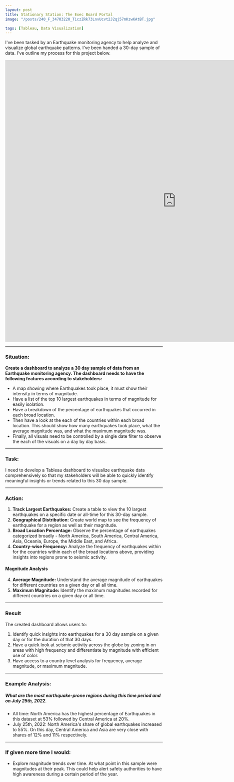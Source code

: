 ```yaml
---
layout: post
title: Stationary Station: The Exec Board Portal
image: "/posts/240_F_34703220_TiczZRk73LnvUcvt2J2qj57mKzwKAtBT.jpg"

tags: [Tableau, Data Visualization]
---
```


I've been tasked by an Earthquake monitoring agency to help analyze and visualize global earthquake patterns. I've been handed a 30-day sample of data. 
I've outline my process for this project below.

<iframe seamless frameborder="0" src="https://public.tableau.com/shared/7WJS838R6?:embed=yes&:display_count=yes&:showVizHome=no" width = '1090' height = '900'></iframe>

--- 

### Situation: 

**Create a dashboard to analyze a 30 day sample of data from an Earthquake monitoring agency. The dashboard needs to have the following features according to stakeholders:**

* A map showing where Earthquakes took place, it must show their intensity in terms of magnitude. 
* Have a list of the top 10 largest earthquakes in terms of magnitude for easily isolation.
* Have a breakdown of the percentage of earthquakes that occurred in each broad location.
* Then have a look at the each of the countries within each broad location. This should show how many earthquakes took place, what the average magnitude was, and what the maximum magnitude was. 
* Finally, all visuals need to be controlled by a single date filter to observe the each of the visuals on a day by day basis. 

---

### Task:
I need to develop a Tableau dashboard to visualize earthquake data comprehensively so that my stakeholders will be able to quickly identify meaningful insights or trends related to this 30 day sample.

---
### Action:

1. **Track Largest Earthquakes:** Create a table to view the 10 largest earthquakes on a specific date or all-time for this 30-day sample.
2. **Geographical Distribution:** Create world map to see the frequency of earthquake for a region as well as their magnitude.
3. **Broad Location Percentage:** Observe the percentage of earthquakes categorized broadly - North America, South America, Central America, Asia, Oceania, Europe, the Middle East, and Africa.
4. **Country-wise Frequency:** Analyze the frequency of earthquakes within for the countries within each of the broad locations above, providing insights into regions prone to seismic activity.

#### Magnitude Analysis
4. **Average Magnitude:** Understand the average magnitude of earthquakes for different countries on a given day or all all time. 
5. **Maximum Magnitude:** Identify the maximum magnitudes recorded for different countries on a given day or all time.

---
### Result
The created dashboard allows users to:
1. Identify quick insights into earthquakes for a 30 day sample on a given day or for the duration of that 30 days.
2. Have a quick look at seismic activity across the globe by zoning in on areas with high frequency and differentiate by magnitude with efficient use of color.
3. Have access to a country level analysis for frequency, average magnitude, or maximum magnitude. 

---

### Example Analysis:

##### What are the most earthquake-prone regions during this time period and on July 25th, 2022. 
* All time: North America has the highest percentage of Earthquakes in this dataset at 53% followed by Central America at 20%. 
* July 25th, 2022: North America's share of global earthquakes increased to 55%. On this day, Central America and Asia are very close with shares of 12% and 11% respectively. 

--- 

### If given more time I would:
* Explore magnitude trends over time. At what point in this sample were magnitudes at their peak. This could help alert safety authorities to have high awareness during a certain period of the year. 
